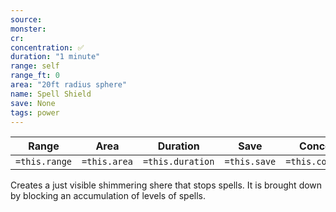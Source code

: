 ```yaml
---
source: 
monster: 
cr: 
concentration: ✅
duration: "1 minute"
range: self
range_ft: 0
area: "20ft radius sphere"
name: Spell Shield
save: None
tags: power
---
```


| **Range** | **Area** | **Duration** | **Save** | **Concentration** |
|:---:|:---:|:---:|:---:|:---:|
| `=this.range` | `=this.area` | `=this.duration` | `=this.save` | `=this.concentration` |

Creates a just visible shimmering shere that stops spells.  It is brought down by blocking an accumulation of levels of spells.
